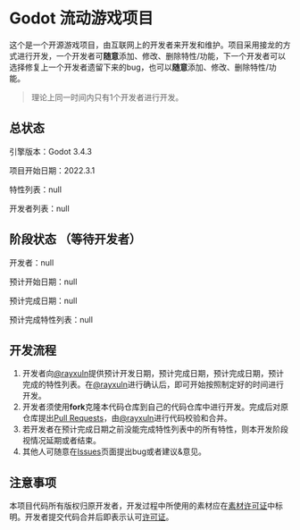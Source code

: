 # Godot 流动游戏项目

这个是一个开源游戏项目，由互联网上的开发者来开发和维护。项目采用接龙的方式进行开发，一个开发者可**随意**添加、修改、删除特性/功能，下一个开发者可以选择修复上一个开发者遗留下来的bug，也可以**随意**添加、修改、删除特性/功能。

> 理论上同一时间内只有1个开发者进行开发。

## 总状态

引擎版本：Godot 3.4.3

项目开始日期：2022.3.1

特性列表：null

开发者列表：null

## 阶段状态 （等待开发者）

开发者：null

预计开始日期：null

预计完成日期：null

预计完成特性列表：null

## 开发流程

1. 开发者向[@rayxuln](https://github.com/rayxuln)提供预计开发日期，预计完成日期，预计完成日期，预计完成的特性列表。在[@rayxuln](https://github.com/rayxuln)进行确认后，即可开始按照制定好的时间进行开发。
2. 开发者须使用**fork**克隆本代码仓库到自己的代码仓库中进行开发。完成后对原仓库提出[Pull Requests](https://github.com/rayxuln/Godot-Game-Project-By-Devs-On-The-Internet/pulls)，由[@rayxuln](https://github.com/rayxuln)进行代码校验和合并。
3. 若开发者在预计完成日期之前没能完成特性列表中的所有特性，则本开发阶段视情况延期或者结束。
4. 其他人可随意在[Issues](https://github.com/rayxuln/Godot-Game-Project-By-Devs-On-The-Internet/issues)页面提出bug或者建议&意见。

## 注意事项

本项目代码所有版权归原开发者，开发过程中所使用的素材应在[素材许可证](./project_management/assets_licenses.txt)中标明。开发者提交代码合并后即表示认可[许可证](./LICENSE)。